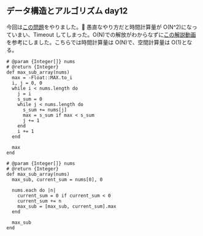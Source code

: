 ## データ構造とアルゴリズム day12

今回は[この問題](https://leetcode.com/problems/maximum-subarray/)をやりました。 愚直なやり方だと時間計算量が O(N^2)になっていまい、Timeout してしまった。O(N)での解放がわからなずに[この解説動画](https://www.youtube.com/watch?v=5WZl3MMT0Eg)を参考にしました。こちらでは時間計算量は O(N)で、空間計算量は O(1)となる。

```ruby:sample1
# @param {Integer[]} nums
# @return {Integer}
def max_sub_array(nums)
  max = -Float::MAX.to_i
  i, j = 0, 0
  while i < nums.length do
    j = i
    s_sum = 0
    while j < nums.length do
      s_sum += nums[j]
      max = s_sum if max < s_sum
      j += 1
    end
    i += 1
  end

  max
end
```

```ruby:sample2
# @param {Integer[]} nums
# @return {Integer}
def max_sub_array(nums)
  max_sub, current_sum = nums[0], 0

  nums.each do |n|
    current_sum = 0 if current_sum < 0
    current_sum += n
    max_sub = [max_sub, current_sum].max
  end

  max_sub
end
```
